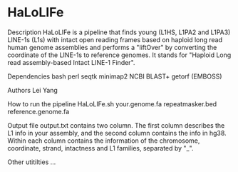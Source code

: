 # HaLoLIFe
Description
HaLoLIFe is a pipeline that finds young (L1HS, L1PA2 and L1PA3) LINE-1s (L1s) with intact open reading frames based on haploid long read human genome assemblies and performs a "liftOver" by converting the coordinate of the LINE-1s to reference genomes. It stands for "Haploid Long read assembly-based Intact LINE-1 Finder".

Dependencies
bash
perl
seqtk
minimap2
NCBI BLAST+
getorf (EMBOSS)

Authors
Lei Yang

How to run the pipeline
HaLoLIFe.sh your.genome.fa repeatmasker.bed reference.genome.fa

Output file
output.txt contains two column. The first column describes the L1 info in your assembly, and the second column contains the info in hg38. Within each column contains the information of the chromosome, coordinate, strand, intactness and L1 families, separated by "_".

Other utitilties
...
